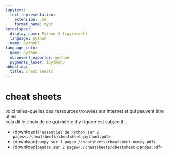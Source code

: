 ```yaml
---
jupytext:
  text_representation:
    extension: .md
    format_name: myst
kernelspec:
  display_name: Python 3 (ipykernel)
  language: python
  name: python3
language_info:
  name: python
  nbconvert_exporter: python
  pygments_lexer: ipython3
nbhosting:
  title: cheat sheets
---
```


# cheat sheets

voici telles-quelles des ressources trouvées sur Internet et qui peuvent être utiles  
cela dit le choix de ce qui mérite d'y figurer est subjectif…

* {download}`l'essentiel de Python sur 2 pages<./cheatsheets/cheatsheet-python3.pdf>`
* {download}`numpy sur 1 page<./cheatsheets/cheatsheet-numpy.pdf>`
* {download}`pandas sur 2 pages<./cheatsheets/cheatsheet-pandas.pdf>`
